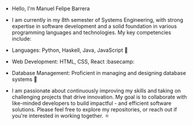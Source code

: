 - Hello, I'm Manuel Felipe Barrera
- I am currently in my 8th semester of Systems Engineering, with strong expertise in software development and a solid foundation in various programming languages and technologies. My key competencies include:

- Languages: Python, Haskell, Java, JavaScript 🔡
- Web Development: HTML, CSS, React :basecamp:
- Database Management: Proficient in managing and designing database systems 🧮
- I am passionate about continuously improving my skills and taking on challenging projects that drive innovation. My goal is to collaborate with like-minded developers to build impactful - and efficient software solutions. Please feel free to explore my repositories, or reach out if you're interested in working together. ⚛️

